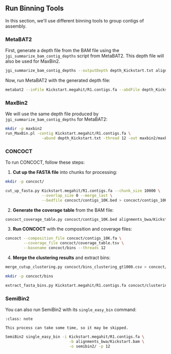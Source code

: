 ## Run Binning Tools

In this section, we'll use different binning tools to group contigs of assembly.

### MetaBAT2

First, generate a depth file from the BAM file using the `jgi_summarize_bam_contig_depths` script from MetaBAT2. This depth file will also be used for MaxBin2. 

```bash
jgi_summarize_bam_contig_depths --outputDepth depth_Kickstart.txt alignments_bwa/Kickstart.bam
```

Now, run MetaBAT2 with the generated depth file:

```bash
metabat2 --inFile Kickstart.megahit/R1.contigs.fa --abdFile depth_Kickstart.txt --outFile metabat2/metabat2 --numThreads 12 --seed 1
```

### MaxBin2

We will use the same depth file produced by `jgi_summarize_bam_contig_depths` for MetaBAT2:

```bash
mkdir -p maxbin2
run_MaxBin.pl -contig Kickstart.megahit/R1.contigs.fa \
                -abund depth_Kickstart.txt -thread 12 -out maxbin2/maxbin2
```

### CONCOCT

To run CONCOCT, follow these steps:

1. **Cut up the FASTA file** into chunks for processing:

```bash
mkdir -p concoct/

cut_up_fasta.py Kickstart.megahit/R1.contigs.fa --chunk_size 10000 \
                --overlap_size 0 --merge_last \
                --bedfile concoct/contigs_10K.bed > concoct/contigs_10K.fa
```

2. **Generate the coverage table** from the BAM file:

```bash
concoct_coverage_table.py concoct/contigs_10K.bed alignments_bwa/Kickstart.bam > concoct/coverage_table.tsv
```

3. **Run CONCOCT** with the composition and coverage files:

```bash
concoct --composition_file concoct/contigs_10K.fa \
        --coverage_file concoct/coverage_table.tsv \
        --basename concoct/bins --threads 12
```

4. **Merge the clustering results** and extract bins:

```bash
merge_cutup_clustering.py concoct/bins_clustering_gt1000.csv > concoct/clustering_merge.csv

mkdir -p concoct/bins

extract_fasta_bins.py Kickstart.megahit/R1.contigs.fa concoct/clustering_merge.csv --output_path concoct/bins
```

### SemiBin2

You can also run SemiBin2 with its `single_easy_bin` command:

```{admonition} ⏳ Time Note
:class: note

This process can take some time, so it may be skipped.
```

```bash
SemiBin2 single_easy_bin -i Kickstart.megahit/R1.contigs.fa \
                            -b alignments_bwa/Kickstart.bam \
                            -o semibin2/ -p 12
```
